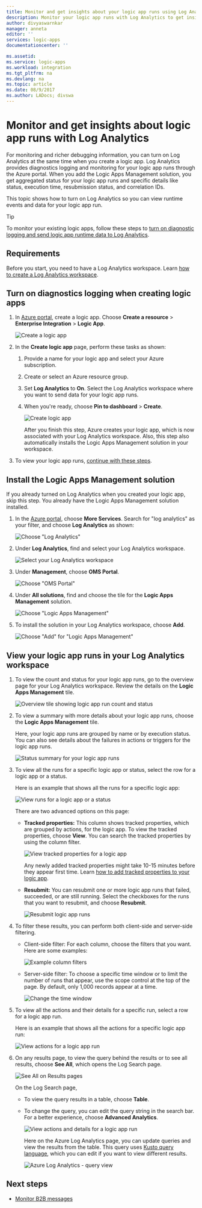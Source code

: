 ```yaml
---
title: Monitor and get insights about your logic app runs using Log Analytics - Azure Logic Apps | Microsoft Docs
description: Monitor your logic app runs with Log Analytics to get insights and richer debugging details for troubleshooting and diagnostics
author: divyaswarnkar
manager: anneta
editor: ''
services: logic-apps
documentationcenter: ''

ms.assetid: 
ms.service: logic-apps
ms.workload: integration
ms.tgt_pltfrm: na
ms.devlang: na
ms.topic: article
ms.date: 08/9/2017
ms.author: LADocs; divswa
---
```


# Monitor and get insights about logic app runs with Log Analytics

For monitoring and richer debugging information, 
you can turn on Log Analytics at the same time 
when you create a logic app. Log Analytics provides 
diagnostics logging and monitoring for your 
logic app runs through the Azure portal. 
When you add the Logic Apps Management solution, 
you get aggregated status for your logic app runs and 
specific details like status, execution time, 
resubmission status, and correlation IDs.

This topic shows how to turn on Log Analytics so you can 
view runtime events and data for your logic app run.

 > [!TIP]
 > To monitor your existing logic apps, follow these steps to 
 > [turn on diagnostic logging and send logic app runtime data to Log Analytics](../logic-apps/logic-apps-monitor-your-logic-apps.md#azure-diagnostics).

## Requirements

Before you start, you need to have a Log Analytics workspace. 
Learn [how to create a Log Analytics workspace](../log-analytics/log-analytics-quick-create-workspace.md). 

## Turn on diagnostics logging when creating logic apps

1. In [Azure portal](https://portal.azure.com), create a logic app. 
Choose **Create a resource** > **Enterprise Integration** > **Logic App**.

   ![Create a logic app](media/logic-apps-monitor-your-logic-apps-oms/find-logic-apps-azure.png)

2. In the **Create logic app** page, perform these tasks as shown:

   1. Provide a name for your logic app and select your Azure subscription. 
   2. Create or select an Azure resource group.
   3. Set **Log Analytics** to **On**. 
   Select the Log Analytics workspace where you want to 
   send data for your logic app runs. 
   4. When you're ready, choose **Pin to dashboard** > **Create**.

      ![Create logic app](./media/logic-apps-monitor-your-logic-apps-oms/create-logic-app.png)

      After you finish this step, Azure creates your logic app, 
      which is now associated with your Log Analytics workspace. 
      Also, this step also automatically installs the 
      Logic Apps Management solution in your workspace.

3. To view your logic app runs, 
[continue with these steps](#view-logic-app-runs-oms).

## Install the Logic Apps Management solution

If you already turned on Log Analytics when you created your logic app, 
skip this step. You already have the Logic Apps Management 
solution installed.

1. In the [Azure portal](https://portal.azure.com), choose **More Services**. 
Search for "log analytics" as your filter, 
and choose **Log Analytics** as shown:

   ![Choose "Log Analytics"](media/logic-apps-monitor-your-logic-apps-oms/find-log-analytics.png)

2. Under **Log Analytics**, find and select your Log Analytics workspace. 

   ![Select your Log Analytics workspace](media/logic-apps-monitor-your-logic-apps-oms/select-logic-app.png)

3. Under **Management**, choose **OMS Portal**.

   ![Choose "OMS Portal"](media/logic-apps-monitor-your-logic-apps-oms/oms-portal-page.png)

4. Under **All solutions**, find and choose the tile 
for the **Logic Apps Management** solution.

   ![Choose "Logic Apps Management"](media/logic-apps-monitor-your-logic-apps-oms/logic-apps-management-tile2.png)

5. To install the solution in your Log Analytics workspace, choose **Add**.

   ![Choose "Add" for "Logic Apps Management"](media/logic-apps-monitor-your-logic-apps-oms/add-logic-apps-management-solution.png)

<a name="view-logic-app-runs-oms"></a>

## View your logic app runs in your Log Analytics workspace

1. To view the count and status for your logic app runs, 
go to the overview page for your Log Analytics workspace. 
Review the details on the **Logic Apps Management** tile.

   ![Overview tile showing logic app run count and status](media/logic-apps-monitor-your-logic-apps-oms/overview.png)

2. To view a summary with more details about your logic app runs, 
choose the **Logic Apps Management** tile.

   Here, your logic app runs are grouped by name or by execution status. You can also see details about the failures in actions or triggers for the logic app runs.

   ![Status summary for your logic app runs](media/logic-apps-monitor-your-logic-apps-oms/logic-apps-runs-summary.png)
   
3. To view all the runs for a specific logic app or status, 
select the row for a logic app or a status.

   Here is an example that shows all the runs for a specific logic app:

   ![View runs for a logic app or a status](media/logic-apps-monitor-your-logic-apps-oms/logic-app-run-details.png)

   There are two advanced options on this page:
   * **Tracked properties:**
     This column shows tracked properties, which are grouped by actions, for the logic app. To view the tracked properties, choose **View**. You can search the tracked properties by using the column filter.
   
     ![View tracked properties for a logic app](media/logic-apps-monitor-your-logic-apps-oms/logic-app-tracked-properties.png)

     Any newly added tracked properties might take 10-15 minutes before they appear first time. Learn [how to add tracked properties to your logic app](logic-apps-monitor-your-logic-apps.md#azure-diagnostics-event-settings-and-details).

   * **Resubmit:** You can resubmit one or more logic app runs that failed, succeeded, or are still running. Select the checkboxes for the runs that you want to resubmit, and choose **Resubmit**. 

     ![Resubmit logic app runs](media/logic-apps-monitor-your-logic-apps-oms/logic-app-resubmit.png)

4. To filter these results, you can perform both client-side and server-side filtering.

   * Client-side filter: For each column, 
   choose the filters that you want. 
   Here are some examples:

     ![Example column filters](media/logic-apps-monitor-your-logic-apps-oms/filters.png)

   * Server-side filter: To choose a specific time window 
   or to limit the number of runs that appear, 
   use the scope control at the top of the page. 
   By default, only 1,000 records appear at a time. 
   
     ![Change the time window](media/logic-apps-monitor-your-logic-apps-oms/change-interval.png)
 
5. To view all the actions and their details for a specific run, 
select a row for a logic app run.

   Here is an example that shows all the actions for a specific logic app run:

   ![View actions for a logic app run](media/logic-apps-monitor-your-logic-apps-oms/logic-app-action-details.png)
   
6. On any results page, to view the query behind the results or to see all results, choose **See All**, which opens the Log Search page.
   
   ![See All on Results pages](media/logic-apps-monitor-your-logic-apps-oms/logic-app-seeall.png)
   
   On the Log Search page,
   * To view the query results in a table, choose **Table**.
   * To change the query, you can edit the query string in the search bar. 
   For a better experience, choose **Advanced Analytics**.

     ![View actions and details for a logic app run](media/logic-apps-monitor-your-logic-apps-oms/log-search-page.png)
     
     Here on the Azure Log Analytics page, 
     you can update queries and view the results from the table. 
     This query uses [Kusto query language](https://docs.loganalytics.io/docs/Language-Reference), 
     which you can edit if you want to view different results. 

     ![Azure Log Analytics - query view](media/logic-apps-monitor-your-logic-apps-oms/query.png)

## Next steps

* [Monitor B2B messages](../logic-apps/logic-apps-monitor-b2b-message.md)

